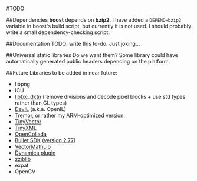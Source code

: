 #TODO

##Dependencies
__boost__ depends on __bzip2__. I have added a <code>DEPEND=bzip2</code> variable in boost's build script, but currently it is not used. I should probably write a small dependency-checking script.

##Documentation
TODO: write this to-do. Just joking…

##Universal static libraries
Do we want them? Some library could have automatically generated public headers depending on the platform.

##Future
Libraries to be added in near future:

* libpng
* ICU
* [libtxc_dxtn](http://homepage.hispeed.ch/rscheidegger/dri_experimental/s3tc_index.html) (remove divisions and decode pixel blocks + use std types rather than GL types)
* [DevIL](http://openil.sourceforge.net/) (a.k.a. OpenIL)
* [Tremor](http://wiki.xiph.org/Tremor), or rather my ARM-optimized version.
* [TinyVector](http://code.google.com/p/tinyvector/)
* [TinyXML](http://www.grinninglizard.com/tinyxml/)
* [OpenCollada](http://code.google.com/p/opencollada/)
* [Bullet SDK](http://code.google.com/p/bullet/) ([version 2.77](http://bullet.googlecode.com/files/bullet-2.77.tgz))
* [VectorMathLib](http://code.google.com/p/bullet/)
* [Dynamica plugin](http://code.google.com/p/dynamica/)
* [zziblib](http://zziplib.sourceforge.net/)
* expat
* OpenCV


